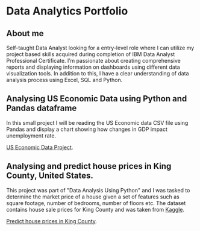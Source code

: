 # Data Analytics Portfolio
## About me
Self-taught Data Analyst looking for a entry-level role where I can utilize my project based skills acquired during completion of IBM Data Analyst Professional Certificate. I’m passionate about creating comprehensive reports and displaying information on dashboards using different data visualization tools. In addition to this, I have a clear understanding of data analysis process using Excel, SQL and Python.
## Analysing US Economic Data using Python and Pandas dataframe
In this small project I will be reading the US Economic data CSV file using Pandas and display a chart showing how changes in GDP impact unemployment
rate. 

[US Economic Data Project](https://github.com/cristian01/Data-Analytics-Portfolio/blob/main/US_Economic_Data.ipynb).

## Analysing and predict house prices in King County, United States.
This project was part of "Data Analysis Using Python" and I was tasked to determine the market price of a house given a set of features such as square footage, number of bedrooms, number of floors etc. The dataset contains house sale prices for King County and was taken from [Kaggle](https://www.kaggle.com/datasets/harlfoxem/housesalesprediction?utm_medium=Exinfluencer&utm_source=Exinfluencer&utm_content=000026UJ&utm_term=10006555&utm_id=NA-SkillsNetwork-wwwcourseraorg-SkillsNetworkCoursesIBMDeveloperSkillsNetworkDA0101ENSkillsNetwork20235326-2021-01-01).

[Predict house prices in King County](https://github.com/cristian01/Data-Analytics-Portfolio/blob/main/house-prices.ipynb).

